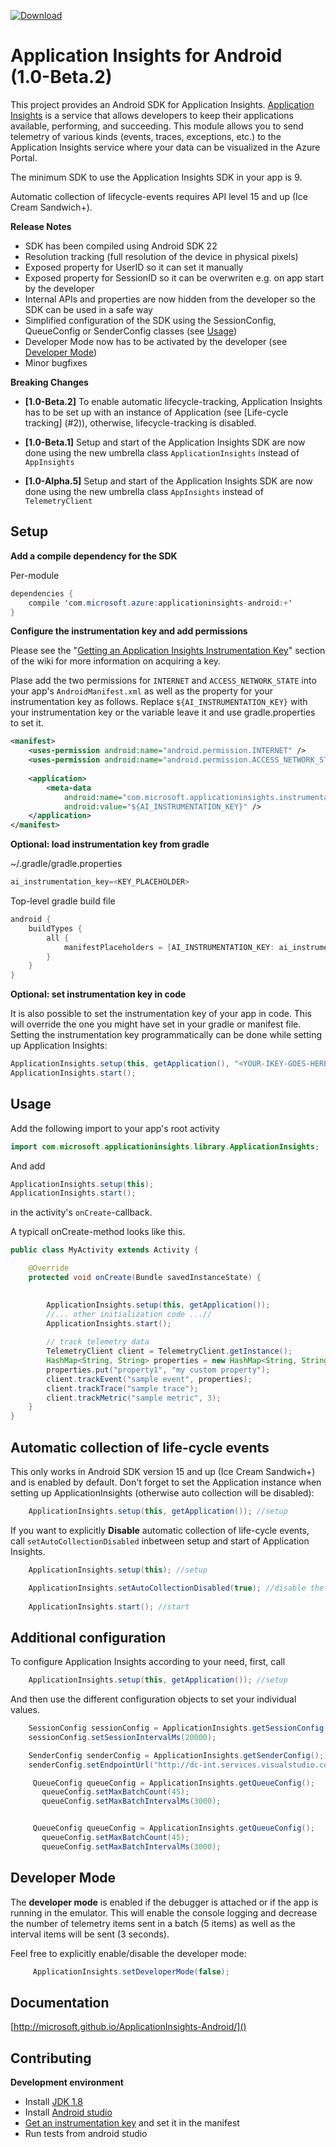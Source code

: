 [ ![Download](https://api.bintray.com/packages/appinsights-android/maven/ApplicationInsights-Android/images/download.svg) ](https://bintray.com/appinsights-android/maven/ApplicationInsights-Android/_latestVersion)

# Application Insights for Android (1.0-Beta.2)

This project provides an Android SDK for Application Insights. [Application Insights](http://azure.microsoft.com/en-us/services/application-insights/) is a service that allows developers to keep their applications available, performing, and succeeding. This module allows you to send telemetry of various kinds (events, traces, exceptions, etc.) to the Application Insights service where your data can be visualized in the Azure Portal.

The minimum SDK to use the Application Insights SDK in your app is 9.

Automatic collection of lifecycle-events requires API level 15 and up (Ice Cream Sandwich+).


**Release Notes**

* SDK has been compiled using Android SDK 22
* Resolution tracking (full resolution of the device in physical pixels)  
* Exposed property for UserID so it can set it manually
* Exposed property for SessionID so it can be overwriten e.g. on app start by the developer
* Internal APIs and properties are now hidden from the developer so the SDK can be used in a safe way
* Simplified configuration of the SDK using the SessionConfig, QueueConfig or SenderConfig classes (see [Usage](#1))
* Developer Mode now has to be activated by the developer (see [Developer Mode](#2))
* Minor bugfixes


**Breaking Changes**

* **[1.0-Beta.2]** To enable automatic lifecycle-tracking, Application Insights has to be set up with an instance of Application (see [Life-cycle tracking] (#2)), otherwise, lifecycle-tracking is disabled.

* **[1.0-Beta.1]** Setup and start of the Application Insights SDK are now done using the new umbrella class `ApplicationInsights` instead of `AppInsights `

* **[1.0-Alpha.5]** Setup and start of the Application Insights SDK are now done using the new umbrella class `AppInsights` instead of `TelemetryClient`

## Setup ##
	
**Add a compile dependency for the SDK**

Per-module

```java
dependencies {
    compile 'com.microsoft.azure:applicationinsights-android:+'
}
```

**Configure the instrumentation key and add permissions**

Please see the "[Getting an Application Insights Instrumentation Key](https://github.com/Microsoft/ApplicationInsights-Home/wiki#getting-an-application-insights-instrumentation-key)" section of the wiki for more information on acquiring a key.

Plase add the two permissions for `INTERNET` and `ACCESS_NETWORK_STATE` into your app's `AndroidManifest.xml` as well as the property for your instrumentation key as follows. Replace `${AI_INSTRUMENTATION_KEY}` with your instrumentation key or the variable leave it and use gradle.properties to set it. 

```xml
<manifest>
    <uses-permission android:name="android.permission.INTERNET" />
    <uses-permission android:name="android.permission.ACCESS_NETWORK_STATE" />
    
    <application>
        <meta-data
            android:name="com.microsoft.applicationinsights.instrumentationKey"
            android:value="${AI_INSTRUMENTATION_KEY}" />
    </application>
</manifest>
```

**Optional: load instrumentation key from gradle**

~/.gradle/gradle.properties

```java
ai_instrumentation_key=<KEY_PLACEHOLDER>
```

Top-level gradle build file

```java
android {
    buildTypes {
        all {
            manifestPlaceholders = [AI_INSTRUMENTATION_KEY: ai_instrumentation_key]
        }
    }
}
```

**Optional: set instrumentation key in code**

It is also possible to set the instrumentation key of your app in code. This will override the one you might have set in your gradle or manifest file. Setting the instrumentation key programmatically can be done while setting up Application Insights:

```java
ApplicationInsights.setup(this, getApplication(), "<YOUR-IKEY-GOES-HERE>");
ApplicationInsights.start();
```

## <a name="1"></a>Usage ##

Add the following import to your app's root activity

```java
import com.microsoft.applicationinsights.library.ApplicationInsights;
```

And add 
```java
ApplicationInsights.setup(this);
ApplicationInsights.start();
```

in the activity's `onCreate`-callback.

A typicall onCreate-method looks like this.

```java
public class MyActivity extends Activity {

    @Override
    protected void onCreate(Bundle savedInstanceState) {
        

        ApplicationInsights.setup(this, getApplication());
        //... other initialization code ...//
        ApplicationInsights.start();
        
        // track telemetry data
        TelemetryClient client = TelemetryClient.getInstance();
        HashMap<String, String> properties = new HashMap<String, String>();
        properties.put("property1", "my custom property");
        client.trackEvent("sample event", properties);
        client.trackTrace("sample trace");
        client.trackMetric("sample metric", 3);
    }
}
```

## <a name="2"></a> Automatic collection of life-cycle events

This only works in Android SDK version 15 and up (Ice Cream Sandwich+) and is enabled by default. Don't forget to set the Application instance when setting up ApplicationInsights (otherwise auto collection will be disabled):

```java
	ApplicationInsights.setup(this, getApplication()); //setup
```

If you want to explicitly **Disable** automatic collection of life-cycle events, call ```setAutoCollectionDisabled``` inbetween setup and start of Application Insights. 

```java
	ApplicationInsights.setup(this); //setup

	ApplicationInsights.setAutoCollectionDisabled(true); //disable the auto-collection
	
	ApplicationInsights.start(); //start
```

## <a name="3"></a> Additional configuration

To configure Application Insights according to your need, first, call

```java
	ApplicationInsights.setup(this, getApplication()); //setup

```

And then use the different configuration objects to set your individual values.

```java
 	SessionConfig sessionConfig = ApplicationInsights.getSessionConfig();
 	sessionConfig.setSessionIntervalMs(20000);

 	SenderConfig senderConfig = ApplicationInsights.getSenderConfig();
 	senderConfig.setEndpointUrl("http://dc-int.services.visualstudio.com/v2/track");

```

```java
     QueueConfig queueConfig = ApplicationInsights.getQueueConfig();
       queueConfig.setMaxBatchCount(45);
       queueConfig.setMaxBatchIntervalMs(3000);

```

```java

     QueueConfig queueConfig = ApplicationInsights.getQueueConfig();
       queueConfig.setMaxBatchCount(45);
       queueConfig.setMaxBatchIntervalMs(3000);

```

## <a name="4"></a> Developer Mode

The **developer mode** is enabled if the debugger is attached or if the app is running in the emulator. This will enable the console logging and decrease the number of telemetry items sent in a batch (5 items) as well as the interval items will be sent (3 seconds).

Feel free to explicitly enable/disable the developer mode:

```java
	 ApplicationInsights.setDeveloperMode(false);

```

## Documentation

[http://microsoft.github.io/ApplicationInsights-Android/]()

## Contributing

**Development environment**

* Install <a href="http://www.oracle.com/technetwork/java/javase/downloads/jdk8-downloads-2133151.html" target="_blank">JDK 1.8</a>
* Install <a href="http://developer.android.com/sdk/index.html" target="_blank">Android studio</a>
* [Get an instrumentation key](/Microsoft/ApplicationInsights-Home/wiki#getting-an-application-insights-instrumentation-key) and set it in the manifest
* Run tests from android studio

